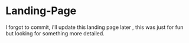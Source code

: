 # Landing-Page

I forgot to commit, i'll update this landing page later , this was just for fun but looking for something more detailed.